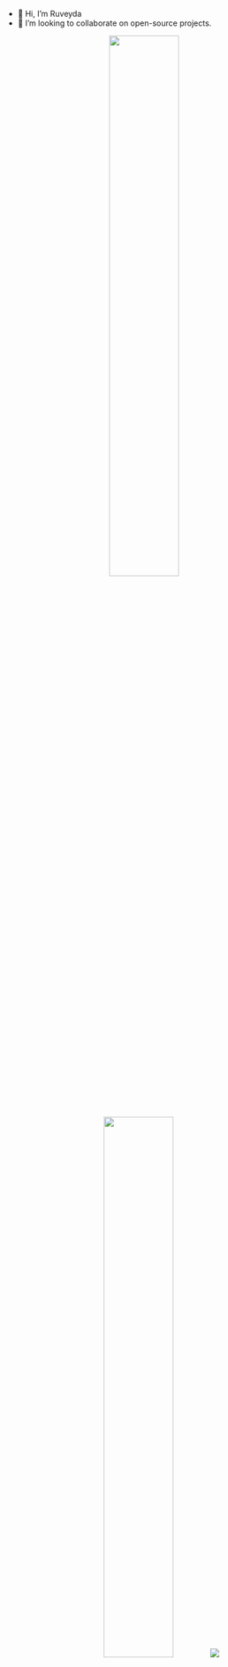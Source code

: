- 👋 Hi, I’m Ruveyda
- 💞 I’m looking to collaborate on open-source projects.

<p align="center">
  <img height="50%" width="auto" src ="https://github-readme-stats.vercel.app/api?username=ruveyda-kisla&show_icons=true&count_private=true&theme=darcula&hide_border=true&hide=issues,contribs&bg_color=00000000">
  <img height="50%" width="auto" src ="https://github-readme-stats.vercel.app/api/top-langs/?username=ruveyda-kisla&layout=compact&hide_border=true&theme=darcula&bg_color=00000000&langs_count=6&hide=jupyter%20notebook,tex,css,php&exclude_repo=Pacman-AI">
  <img src ="https://github-readme-streak-stats.herokuapp.com?user=ruveyda-kisla&theme=darcula&hide_border=true&background=FFFFFF00">
</p>
